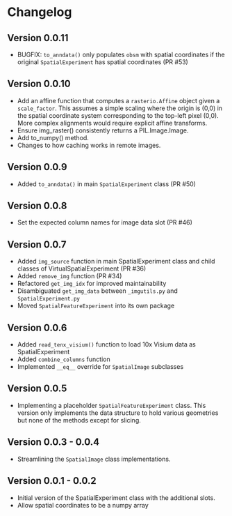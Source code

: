# Changelog

## Version 0.0.11
- BUGFIX: `to_anndata()` only populates `obsm` with spatial coordinates if the original `SpatialExperiment` has spatial coordinates (PR #53)


## Version 0.0.10
- Add an affine function that computes a `rasterio.Affine` object given a `scale_factor`. This assumes a simple scaling where the origin is (0,0) in the spatial coordinate system corresponding to the top-left pixel (0,0). More complex alignments would require explicit affine transforms.
- Ensure img_raster() consistently returns a PIL.Image.Image.
- Add to_numpy() method.
- Changes to how caching works in remote images.


## Version 0.0.9
- Added `to_anndata()` in main `SpatialExperiment` class (PR #50)


## Version 0.0.8
- Set the expected column names for image data slot (PR #46)


## Version 0.0.7
- Added `img_source` function in main SpatialExperiment class and child classes of VirtualSpatialExperiment (PR #36)
- Added `remove_img` function (PR #34)
- Refactored `get_img_idx` for improved maintainability
- Disambiguated `get_img_data` between `_imgutils.py` and `SpatialExperiment.py`
- Moved `SpatialFeatureExperiment` into its own package


## Version 0.0.6
- Added `read_tenx_visium()` function to load 10x Visium data as SpatialExperiment
- Added `combine_columns` function
- Implemented `__eq__` override for `SpatialImage` subclasses


## Version 0.0.5
- Implementing a placeholder `SpatialFeatureExperiment` class. This version only implements the data structure to hold various geometries but none of the methods except for slicing.


## Version 0.0.3 - 0.0.4
- Streamlining the `SpatialImage` class implementations.


## Version 0.0.1 - 0.0.2
- Initial version of the SpatialExperiment class with the additional slots.
- Allow spatial coordinates to be a numpy array
